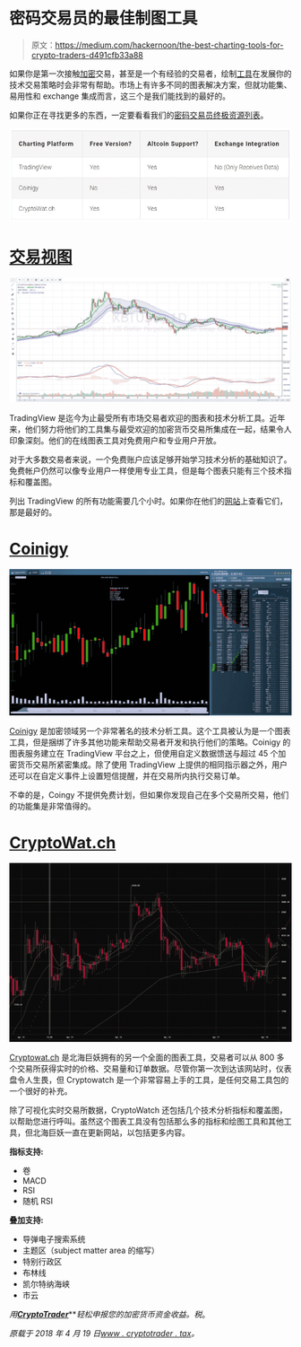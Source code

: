 # 密码交易员的最佳制图工具

> 原文：<https://medium.com/hackernoon/the-best-charting-tools-for-crypto-traders-d491cfb33a88>

如果你是第一次接触[加密](https://hackernoon.com/tagged/crypto)交易，甚至是一个有经验的交易者，绘制[工具](https://hackernoon.com/tagged/tools)在发展你的技术交易策略时会非常有帮助。市场上有许多不同的图表解决方案，但就功能集、易用性和 exchange 集成而言，这三个是我们能找到的最好的。

如果你正在寻找更多的东西，一定要看看我们的[密码交易员终极资源列表](https://www.cryptotrader.tax/trading/the-ultimate-resource-list-for-crypto-traders-investors/)。

![](img/dc30aabc15b18843893e60bf2be8e718.png)

# [交易视图](https://tradingview.go2cloud.org/aff_c?offer_id=2&aff_id=10306)

![](img/33d1ebdc2748cbae3fac9927ec03dccd.png)

TradingView 是迄今为止最受所有市场交易者欢迎的图表和技术分析工具。近年来，他们努力将他们的工具集与最受欢迎的加密货币交易所集成在一起，结果令人印象深刻。他们的在线图表工具对免费用户和专业用户开放。

对于大多数交易者来说，一个免费账户应该足够开始学习技术分析的基础知识了。免费帐户仍然可以像专业用户一样使用专业工具，但是每个图表只能有三个技术指标和覆盖图。

列出 TradingView 的所有功能需要几个小时。如果你在他们的[网站](https://tradingview.go2cloud.org/aff_c?offer_id=2&aff_id=10306)上查看它们，那是最好的。

# [Coinigy](https://www.coinigy.com/?r=fad206e0)

![](img/1a54e7271a1ceba69fcfecb7a302a9c6.png)

[Coinigy](https://www.coinigy.com/?r=fad206e0) 是加密领域另一个非常著名的技术分析工具。这个工具被认为是一个图表工具，但是捆绑了许多其他功能来帮助交易者开发和执行他们的策略。Coinigy 的图表服务建立在 TradingView 平台之上，但使用自定义数据馈送与超过 45 个加密货币交易所紧密集成。除了使用 TradingView 上提供的相同指示器之外，用户还可以在自定义事件上设置短信提醒，并在交易所内执行交易订单。

不幸的是，Coingy 不提供免费计划，但如果你发现自己在多个交易所交易，他们的功能集是非常值得的。

# [CryptoWat.ch](https://cryptowat.ch/)

![](img/de9dc5e7bf85d371b6e1dbe4d2eff6bc.png)

[Cryptowat.ch](https://cryptowat.ch/) 是北海巨妖拥有的另一个全面的图表工具，交易者可以从 800 多个交易所获得实时的价格、交易量和订单数据。尽管你第一次到达该网站时，仪表盘令人生畏，但 Cryptowatch 是一个非常容易上手的工具，是任何交易工具包的一个很好的补充。

除了可视化实时交易所数据，CryptoWatch 还包括几个技术分析指标和覆盖图，以帮助您进行呼叫。虽然这个图表工具没有包括那么多的指标和绘图工具和其他工具，但北海巨妖一直在更新网站，以包括更多内容。

**指标支持:**

*   卷
*   MACD
*   RSI
*   随机 RSI

**叠加支持:**

*   导弹电子搜索系统
*   主题区（subject matter area 的缩写）
*   特别行政区
*   布林线
*   凯尔特纳海峡
*   市云

*用*[***CryptoTrader***](https://www.cryptotrader.tax)***轻松申报您的加密货币资金收益。*税**。

*原载于 2018 年 4 月 19 日*[*www . cryptotrader . tax*](https://www.cryptotrader.tax/trading/best-charting-tools-for-cryptocurrency-traders/)*。*